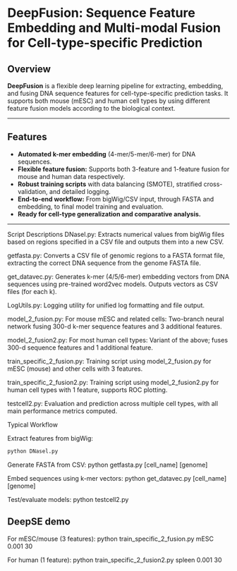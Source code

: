 # DeepFusion: Sequence Feature Embedding and Multi-modal Fusion for Cell-type-specific Prediction

## Overview

**DeepFusion** is a flexible deep learning pipeline for extracting, embedding, and fusing DNA sequence features for cell-type-specific prediction tasks. It supports both mouse (mESC) and human cell types by using different feature fusion models according to the biological context.

---

## Features

- **Automated k-mer embedding** (4-mer/5-mer/6-mer) for DNA sequences.
- **Flexible feature fusion:** Supports both 3-feature and 1-feature fusion for mouse and human data respectively.
- **Robust training scripts** with data balancing (SMOTE), stratified cross-validation, and detailed logging.
- **End-to-end workflow:** From bigWig/CSV input, through FASTA and embedding, to final model training and evaluation.
- **Ready for cell-type generalization and comparative analysis.**

---
Script Descriptions
DNasel.py:
Extracts numerical values from bigWig files based on regions specified in a CSV file and outputs them into a new CSV.

getfasta.py:
Converts a CSV file of genomic regions to a FASTA format file, extracting the correct DNA sequence from the genome FASTA file.

get_datavec.py:
Generates k-mer (4/5/6-mer) embedding vectors from DNA sequences using pre-trained word2vec models. Outputs vectors as CSV files (for each k).

LogUtils.py:
Logging utility for unified log formatting and file output.

model_2_fusion.py:
For mouse mESC and related cells: Two-branch neural network fusing 300-d k-mer sequence features and 3 additional features.

model_2_fusion2.py:
For most human cell types: Variant of the above; fuses 300-d sequence features and 1 additional feature.

train_specific_2_fusion.py:
Training script using model_2_fusion.py for mESC (mouse) and other cells with 3 features.

train_specific_2_fusion2.py:
Training script using model_2_fusion2.py for human cell types with 1 feature, supports ROC plotting.

testcell2.py:
Evaluation and prediction across multiple cell types, with all main performance metrics computed.

Typical Workflow

Extract features from bigWig:
```python
python DNasel.py
```

Generate FASTA from CSV:
python getfasta.py [cell_name] [genome]

Embed sequences using k-mer vectors:
python get_datavec.py [cell_name] [genome]

Test/evaluate models:
python testcell2.py

## **DeepSE demo**

For mESC/mouse (3 features):
python train_specific_2_fusion.py mESC 0.001 30

For human (1 feature):
python train_specific_2_fusion2.py spleen 0.001 30
